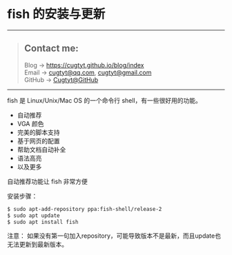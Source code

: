 # fish 的安装与更新

---
> ## Contact me:
> Blog -> <https://cugtyt.github.io/blog/index>  
> Email -> <cugtyt@qq.com>, <cugtyt@gmail.com>  
> GitHub -> [Cugtyt@GitHub](https://github.com/Cugtyt)

---

fish 是 Linux/Unix/Mac OS 的一个命令行 shell，有一些很好用的功能。  
* 自动推荐
* VGA 颜色
* 完美的脚本支持
* 基于网页的配置
* 帮助文档自动补全
* 语法高亮
* 以及更多  

自动推荐功能让 fish 非常方便

安装步骤：
``` bash
$ sudo apt-add-repository ppa:fish-shell/release-2  
$ sudo apt update  
$ sudo apt install fish  
```

注意： 如果没有第一句加入repository，可能导致版本不是最新，而且update也无法更新到最新版本。
